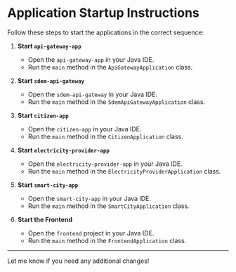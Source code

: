 # Application Startup Instructions  

Follow these steps to start the applications in the correct sequence:  

1. **Start `api-gateway-app`**  
   - Open the `api-gateway-app` in your Java IDE.  
   - Run the `main` method in the `ApiGatewayApplication` class.  

2. **Start `sdem-api-gateway`**  
   - Open the `sdem-api-gateway` in your Java IDE.  
   - Run the `main` method in the `SdemApiGatewayApplication` class.  

3. **Start `citizen-app`**  
   - Open the `citizen-app` in your Java IDE.  
   - Run the `main` method in the `CitizenApplication` class.  

4. **Start `electricity-provider-app`**  
   - Open the `electricity-provider-app` in your Java IDE.  
   - Run the `main` method in the `ElectricityProviderApplication` class.  

5. **Start `smart-city-app`**  
   - Open the `smart-city-app` in your Java IDE.  
   - Run the `main` method in the `SmartCityApplication` class.  

6. **Start the Frontend**  
   - Open the `frontend` project in your Java IDE.  
   - Run the `main` method in the `FrontendApplication` class.  

---

Let me know if you need any additional changes!